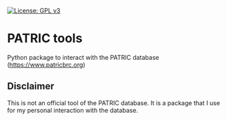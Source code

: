 [![License: GPL v3](https://img.shields.io/badge/License-GPL%20v3-blue.svg)](http://www.gnu.org/licenses/gpl-3.0)

# PATRIC tools
Python package to interact with the PATRIC database (https://www.patricbrc.org)

Disclaimer
--
This is not an official tool of the PATRIC database. It is a package that I use for my personal interaction with the database.
